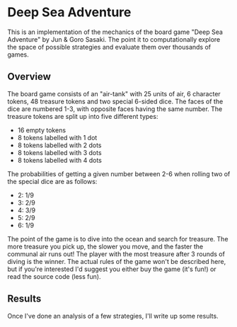 # Deep Sea Adventure

This is an implementation of the mechanics of the board game "Deep Sea 
Adventure" by Jun & Goro Sasaki. The point it to computationally explore
the space of possible strategies and evaluate them over thousands of games.

## Overview

The board game consists of an "air-tank" with 25 units of air, 6 character
tokens, 48 treasure tokens and two special 6-sided dice. The faces of the dice
are numbered 1-3, with opposite faces having the same number. The treasure
tokens are split up into five different types:

* 16 empty tokens
* 8 tokens labelled with 1 dot
* 8 tokens labelled with 2 dots
* 8 tokens labelled with 3 dots
* 8 tokens labelled with 4 dots

The probabilities of getting a given number between 2-6 when rolling two of
the special dice are as follows:

* 2: 1/9
* 3: 2/9
* 4: 3/9
* 5: 2/9
* 6: 1/9

The point of the game is to dive into the ocean and search for treasure. The
more treasure you pick up, the slower you move, and the faster the communal
air runs out! The player with the most treasure after 3 rounds of diving is
the winner. The actual rules of the game won't be described here, but if 
you're interested I'd suggest you either buy the game (it's fun!) or read the
source code (less fun).

## Results
Once I've done an analysis of a few strategies, I'll write up some results.
